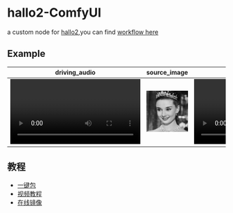# hallo2-ComfyUI
a custom node for [hallo2](https://github.com/fudan-generative-vision/hallo2),you can find [workflow here](./doc/)

## Example
|driving_audio|source_image|out_video|
|--|--|--|
|<video src="https://github.com/user-attachments/assets/9489ce1b-6896-40aa-b2fc-71f5e78194da"/>|![](./doc/3.jpg)|<video src="https://github.com/user-attachments/assets/f43057dd-aa3b-4de8-b8ca-f0e2f439dee8"/>|

## 教程
- [一键包](https://b23.tv/nCzSoCe)
- [视频教程](https://www.bilibili.com/video/BV1R22gY5EH2/)
- [在线镜像](https://www.xiangongyun.com/image/detail/f19243de-f62b-435e-96fc-ce29acbedd85)
